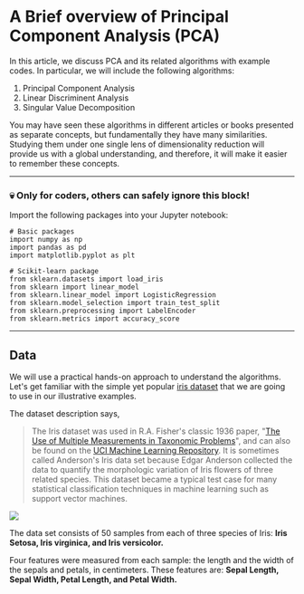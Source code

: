 # A Brief overview of Principal Component Analysis (PCA)

In this article, we discuss PCA and its related algorithms with example codes. In particular, we will include the following algorithms:
1. Principal Component Analysis
2. Linear Discriminent Analysis
3. Singular Value Decomposition

You may have seen these algorithms in different articles or books presented as separate concepts, but fundamentally they have many similarities. Studying them under one single lens of dimensionality reduction will provide us with a global understanding, and therefore, it will make it easier to remember these concepts.

---
### 💀 Only for coders, others can safely ignore this block! 

Import the following packages into your Jupyter notebook:
 
```
# Basic packages
import numpy as np
import pandas as pd 
import matplotlib.pyplot as plt
 
# Scikit-learn package
from sklearn.datasets import load_iris
from sklearn import linear_model
from sklearn.linear_model import LogisticRegression
from sklearn.model_selection import train_test_split
from sklearn.preprocessing import LabelEncoder
from sklearn.metrics import accuracy_score
```
---

## Data

We will use a practical hands-on approach to understand the algorithms. Let's get familiar with the simple yet popular [iris dataset](https://www.kaggle.com/arshid/iris-flower-dataset) that we are going to use in our illustrative examples.

The dataset description says,
> The Iris dataset was used in R.A. Fisher's classic 1936 paper, "[The Use of Multiple Measurements in Taxonomic Problems](http://rcs.chemometrics.ru/Tutorials/classification/Fisher.pdf)", and can also be found on the [UCI Machine Learning Repository](http://archive.ics.uci.edu/ml/). It is sometimes called Anderson's Iris data set because Edgar Anderson collected the data to quantify the morphologic variation of Iris flowers of three related species. This dataset became a typical test case for many statistical classification techniques in machine learning such as support vector machines.

![](http://suruchifialoke.com/img/ML/iris.png)

The data set consists of 50 samples from each of three species of Iris: **Iris Setosa, Iris virginica, and Iris versicolor.** 

Four features were measured from each sample: the length and the width of the sepals and petals, in centimeters. These features are: **Sepal Length, Sepal Width, Petal Length, and Petal Width.**

